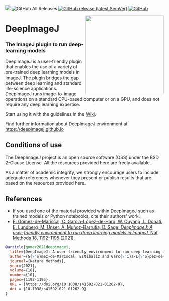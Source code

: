 [![](https://travis-ci.com/deepimagej/deepimagej-plugin.svg?branch=master)](https://travis-ci.com/deepimagej/deepimagej-plugin)
![GitHub All Releases](https://img.shields.io/github/downloads/deepimagej/deepimagej-plugin/total?color=red)
[![GitHub release (latest SemVer)](https://img.shields.io/github/v/release/deepimagej/deepimagej-plugin)](https://github.com/deepimagej/deepimagej-plugin/releases)
[![GitHub](https://img.shields.io/github/license/deepimagej/deepimagej-plugin)](https://raw.githubusercontent.com/deepimagej/deepimagej-plugin/master/LICENSE)

<img src="https://github.com/deepimagej/deepimagej/raw/master/images/icon.png" align="right" width="250"/>

# DeepImageJ

### The ImageJ plugin to run deep-learning models

DeepImageJ is a user-friendly plugin that enables the use of a variety of pre-trained deep learning models in ImageJ. The plugin bridges the gap between deep learning and standard life-science applications. DeepImageJ runs image-to-image operations on a standard CPU-based computer or on a GPU, and does not require any deep learning expertise.

Start using it with the guidelines in the [Wiki](https://github.com/deepimagej/deepimagej-plugin/wiki).

Find further information about DeepImageJ environment at https://deepimagej.github.io

## Conditions of use
The DeepImageJ project is an open source software (OSS) under the BSD 2-Clause License. All the resources provided here are freely available. 

As a matter of academic integrity, we strongly encourage users to include adequate references whenever they present or publish results that are based on the resources provided here. 

## References
* If you used one of the material provided within DeepImageJ such as trained models or Python notebooks, cite their authors' work. 
* [E. Gómez-de-Mariscal, C. García-López-de-Haro, W. Ouyang, L. Donati, E. Lundberg, M. Unser, A. Muñoz-Barrutia, D. Sage,
*DeepImageJ: A user-friendly environment to run deep learning models in ImageJ*, Nat Methods 18, 1192–1195 (2021).](https://doi.org/10.1038/s41592-021-01262-9)

```bibtex
@article{gomez2021deepimagej,
  title={DeepImageJ: A user-friendly environment to run deep learning models in ImageJ},
  author={G{\'o}mez-de-Mariscal, Estibaliz and Garc{\'i}a-L{\'o}pez-de-Haro, Carlos and Ouyang, Wei and Donati, Laur{\`e}ne and Lundberg, Emma and Unser, Michael and Mu{\~{n}}oz-Barrutia, Arrate and Sage, Daniel},
  journal={Nature Methods},
  year={2021},
  volume={18},
  number={10},
  pages={1192-1195},
  URL = {https://doi.org/10.1038/s41592-021-01262-9},
  doi = {10.1038/s41592-021-01262-9}
}
```
